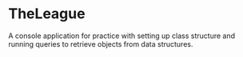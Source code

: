 # TheLeague

A console application for practice with setting up class structure and running queries to retrieve objects from data structures.
